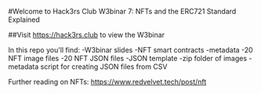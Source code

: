 #Welcome to Hack3rs Club W3binar 7: NFTs and the ERC721 Standard Explained

##Visit https://hack3rs.club to view the W3binar

In this repo you'll find:
-W3binar slides
-NFT smart contracts
-metadata
    -20 NFT image files
    -20 NFT JSON files
    -JSON template
    -zip folder of images
    -metadata script for creating JSON files from CSV


Further reading on NFTs: https://www.redvelvet.tech/post/nft

